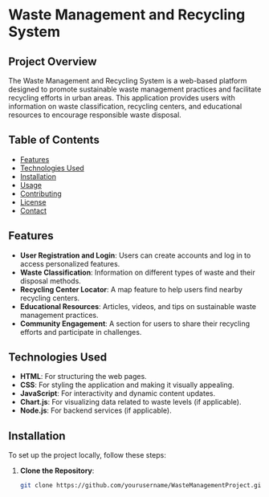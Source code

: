 
# Waste Management and Recycling System

## Project Overview

The Waste Management and Recycling System is a web-based platform designed to promote sustainable waste management practices and facilitate recycling efforts in urban areas. This application provides users with information on waste classification, recycling centers, and educational resources to encourage responsible waste disposal.

## Table of Contents

- [Features](#features)
- [Technologies Used](#technologies-used)
- [Installation](#installation)
- [Usage](#usage)
- [Contributing](#contributing)
- [License](#license)
- [Contact](#contact)

## Features

- **User  Registration and Login**: Users can create accounts and log in to access personalized features.
- **Waste Classification**: Information on different types of waste and their disposal methods.
- **Recycling Center Locator**: A map feature to help users find nearby recycling centers.
- **Educational Resources**: Articles, videos, and tips on sustainable waste management practices.
- **Community Engagement**: A section for users to share their recycling efforts and participate in challenges.

## Technologies Used

- **HTML**: For structuring the web pages.
- **CSS**: For styling the application and making it visually appealing.
- **JavaScript**: For interactivity and dynamic content updates.
- **Chart.js**: For visualizing data related to waste levels (if applicable).
- **Node.js**: For backend services (if applicable).

## Installation

To set up the project locally, follow these steps:

1. **Clone the Repository**:
   ```bash
   git clone https://github.com/yourusername/WasteManagementProject.git